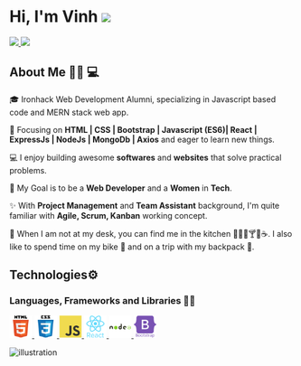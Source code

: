 # Hi, I'm Vinh <img src="https://github.com/TheDudeThatCode/TheDudeThatCode/blob/master/Assets/Hi.gif" width="3px">
 <a href="mailto:vinh.nguyen.ins@gmail.com" target="_blank"> <img src="https://img.shields.io/badge/-Gmail-red?logo=gmail&style=for-the-badge&logoColor=white"/> </a>  <a href="https://www.linkedin.com/in/vinntt/" target="_blank"> <img src="https://img.shields.io/badge/-Linkedin-blue?style=for-the-badge&logo=linkedin"/> </a>

## About Me 👩🏻 💻

🎓 Ironhack Web Development Alumni, specializing in Javascript based code and MERN stack web app.

🌱 Focusing on **HTML | CSS | Bootstrap | Javascript (ES6)| React | ExpressJs | NodeJs | MongoDb | Axios** and eager to learn new things.

💻 I enjoy building awesome **softwares** and **websites** that solve practical problems.

🎯 My Goal is to be a **Web Developer** and a **Women** in **Tech**.

✨ With **Project Management** and **Team Assistant** background, I'm quite familiar with **Agile, Scrum, Kanban** working concept.

👀 When I am not at my desk, you can find me in the kitchen 🍔🍜🍣🍸🍻☕. I also like to spend time on my bike 🚴 and on a trip with my backpack 🎒. 

## Technologies⚙️

### Languages, Frameworks and Libraries ✍🏼
<a href="https://www.w3.org/html/" target="_blank" rel="noreferrer"> <img src="https://raw.githubusercontent.com/devicons/devicon/master/icons/html5/html5-original-wordmark.svg" alt="html5" width="40" height="40" /> </a> <a href="https://www.w3schools.com/css/" target="_blank" rel="noreferrer"> <img src="https://raw.githubusercontent.com/devicons/devicon/master/icons/css3/css3-original-wordmark.svg" alt="css3" width="40" height="40" /> </a> <a href="https://developer.mozilla.org/en-US/docs/Web/JavaScript" target="_blank" rel="noreferrer"> <img src="https://raw.githubusercontent.com/devicons/devicon/master/icons/javascript/javascript-original.svg" alt="javascript" width="40" height="40" /> </a> <a href="https://reactjs.org/" target="_blank" rel="noreferrer"> <img src="https://raw.githubusercontent.com/devicons/devicon/master/icons/react/react-original-wordmark.svg" alt="react" width="40" height="40" /> </a> <a href="https://nodejs.org" target="_blank" rel="noreferrer"> <img src="https://raw.githubusercontent.com/devicons/devicon/master/icons/nodejs/nodejs-original-wordmark.svg" alt="nodejs" width="40" height="40" /> </a> <a href="https://getbootstrap.com" target="_blank" rel="noreferrer"> <img src="https://raw.githubusercontent.com/devicons/devicon/master/icons/bootstrap/bootstrap-plain-wordmark.svg" alt="bootstrap" width="40" height="40" /> </a>
      
![illustration](https://user-images.githubusercontent.com/59295431/137599834-502d36a4-ec21-4505-ba56-ad5ae8e2222f.jpeg)
